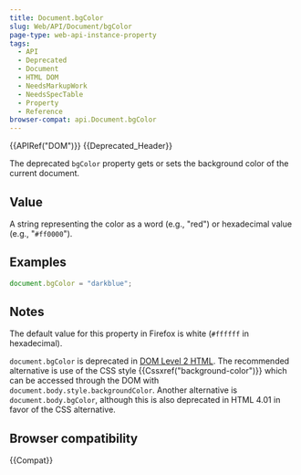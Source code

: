```yaml
---
title: Document.bgColor
slug: Web/API/Document/bgColor
page-type: web-api-instance-property
tags:
  - API
  - Deprecated
  - Document
  - HTML DOM
  - NeedsMarkupWork
  - NeedsSpecTable
  - Property
  - Reference
browser-compat: api.Document.bgColor
---
```


{{APIRef("DOM")}} {{Deprecated_Header}}

The deprecated `bgColor` property gets or sets the background color of the
current document.

## Value

A string representing the color as a word (e.g., "red") or hexadecimal value (e.g., "`#ff0000`").

## Examples

```js
document.bgColor = "darkblue";
```

## Notes

The default value for this property in Firefox is white (`#ffffff` in
hexadecimal).

`document.bgColor` is deprecated in [DOM Level 2 HTML](https://www.w3.org/TR/DOM-Level-2-HTML/html.html#ID-26809268). The recommended alternative is use of the CSS style
{{Cssxref("background-color")}} which can be accessed through the DOM with
`document.body.style.backgroundColor`. Another alternative is
`document.body.bgColor`, although this is also deprecated in HTML 4.01 in
favor of the CSS alternative.

## Browser compatibility

{{Compat}}

